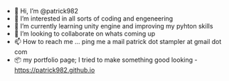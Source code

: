 - 👋 Hi, I’m @patrick982
- 👀 I’m interested in all sorts of coding and engeneering
- 🌱 I’m currently learning unity engine and improving my pyhton skills
- 💞️ I’m looking to collaborate on whats coming up
- 📫 How to reach me ... ping me a mail patrick dot stampler at gmail dot com
- :package: my portfolio page; I tried to make something good looking - https://patrick982.github.io

<!---
patrick982/patrick982 is a ✨ special ✨ repository because its `README.md` (this file) appears on your GitHub profile.
You can click the Preview link to take a look at your changes.
--->
